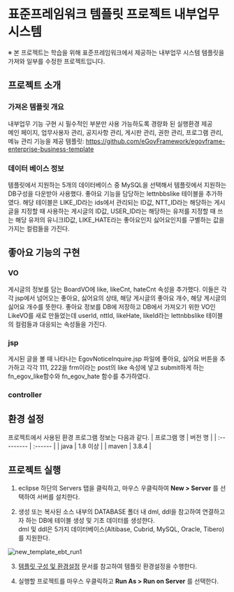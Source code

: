 # 표준프레임워크 템플릿 프로젝트 내부업무 시스템

※ 본 프로젝트는 학습을 위해 표준프레임워크에서 제공하는 내부업무 시스템 템플릿을 가져와 일부를 수정한 프로젝트입니다.

## 프로젝트 소개

### 가져온 템플릿 개요

내부업무 기능 구현 시 필수적인 부분만 사용 가능하도록 경량화 된 실행환경 제공  
메인 페이지, 업무사용자 관리, 공지사항 관리, 게시판 관리, 권한 관리, 프로그램 관리, 메뉴 관리 기능을 제공
템플릿: https://github.com/eGovFramework/egovframe-enterprise-business-template

### 데이터 베이스 정보
템플릿에서 지원하는 5개의 데이터베이스 중 MySQL을 선택해서 템플릿에서 지원하는 DB구성을 다운받아 사용했다. 좋아요 기능을 담당하는 lettnbbslike 테이블을 추가하였다. 해당 테이블은 LIKE_ID라는 ids에서 관리되는 ID값, NTT_ID라는 해당하는 게시글을 지정할 때 사용하는 게시글의 ID값, USER_ID라는 해당하는 유저를 지정할 때 쓰는 해당 유저의 유니크ID값, LIKE_HATE라는 좋아요인지 싫어요인지를 구별하는 값을 가지는 컬럼들을 가진다.

## 좋아요 기능의 구현

### VO
게시글의 정보를 담는 BoardVO에 like, likeCnt, hateCnt 속성을 추가했다. 이들은 각각 jsp에서 넘어오는 좋아요, 싫어요의 상태, 해당 게시글의 좋아요 개수, 해당 게시글의 싫어요 개수를 뜻한다. 
좋아요 정보를 DB에 저장하고 DB에서 가져오기 위한 VO인 LikeVO를 새로 만들었는데 userId, nttId, likeHate, likeId라는 lettnbbslike 테이블의 컬럼들과 대응되는 속성들을 가진다.

### jsp
게시된 글을 볼 때 나타나는 EgovNoticeInquire.jsp 파일에 좋아요, 싫어요 버튼을 추가하고 각각 111, 222을 frm이라는 post의 like 속성에 넣고 submit하게 하는 fn_egov_like함수와 fn_egov_hate 함수를 추가하였다.

### controller

## 환경 설정
프로젝트에서 사용된 환경 프로그램 정보는 다음과 같다.
| 프로그램 명 | 버전 명 |
| :--------- | :------ |
| java | 1.8 이상 |
| maven | 3.8.4 |

## 프로젝트 실행

1. eclipse 하단의 Servers 탭을 클릭하고, 마우스 우클릭하여 **New > Server** 를 선택하여 서버를 설치한다.

2. 생성 또는 복사된 소스 내부의 DATABASE 폴더 내 dml, ddl을 참고하여 연결하고자 하는 DB에 테이블 생성 및 기초 데이터를 생성한다.  
   dml 및 ddl은 5가지 데이터베이스(Altibase, Cubrid, MySQL, Oracle, Tibero)를 지원한다.

![new_template_ebt_run1](https://user-images.githubusercontent.com/3771788/229034630-011a963b-e06b-4e72-8e0a-7ead977280a9.jpg)

3. [템플릿 구성 및 환경설정](https://www.egovframe.go.kr/wiki/doku.php?id=egovframework:let4:configration) 문서를 참고하여 템플릿 환경설정을 수행한다.

4. 실행할 프로젝트를 마우스 우클릭하고 **Run As > Run on Server** 를 선택한다.

